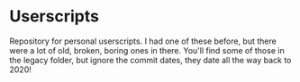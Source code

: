 # Userscripts
Repository for personal userscripts. I had one of these before, but there were a lot of old, broken, boring ones in there. You'll find some of those in the legacy folder, but ignore the commit dates, they date all the way back to 2020!
